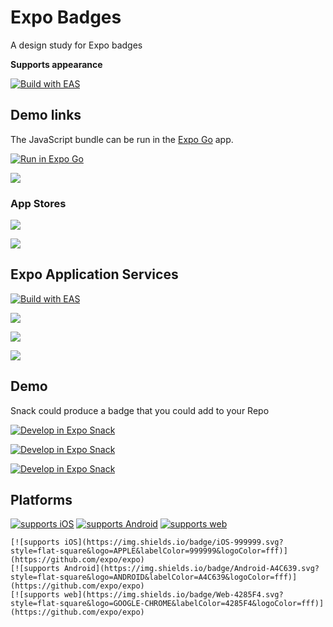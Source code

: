 # Expo Badges

A design study for Expo badges

**Supports appearance**

<a href="https://docs.expo.dev/eas">
<picture>
  <source media="(prefers-color-scheme: dark)" srcset="https://img.shields.io/badge/Build-fff.svg?style=for-the-badge&logo=EXPO&labelColor=fff&logoColor=000">
  <img alt="Build with EAS" src="https://img.shields.io/badge/Build-000.svg?style=for-the-badge&logo=EXPO&labelColor=000&logoColor=FFF">
</picture>
</a>


## Demo links

The JavaScript bundle can be run in the [Expo Go](https://expo.dev/expo-go) app.

[![Run in Expo Go](https://img.shields.io/badge/Run%20in%20Expo%20Go-4285F4.svg?style=flat-square&logo=EXPO&labelColor=4285F4&logoColor=fff)](https://expo.dev/@bacon/pillar-valley)

[![](https://img.shields.io/badge/Play%20Online-4285F4.svg?style=flat-square&logo=Google-Chrome&labelColor=4285F4&logoColor=fff)](https://pillarvalley.netlify.app/)

### App Stores


[![](https://img.shields.io/badge/Google%20Play-4285F4.svg?style=flat-square&logo=Google-Play&labelColor=4285F4&logoColor=fff)](https://play.google.com/store/apps/details?id=com.evanbacon.pillarvalley)

[![](https://img.shields.io/badge/App%20Store-4285F4.svg?style=flat-square&logo=App-Store&labelColor=4285F4&logoColor=fff)](https://itunes.apple.com/us/app/pillar-valley/id1336398804)

<!-- https://expo.dev/@bacon/pillar-valley -->

## Expo Application Services

<!-- TODO: Need github bot link -->

[![Build with EAS](https://img.shields.io/badge/Build-3275E7.svg?style=for-the-badge&logo=EXPO&labelColor=000&logoColor=FFF)](https://docs.expo.dev/build/introduction/)

[![](https://img.shields.io/badge/eas%20submit%20--p%20android-3275E7.svg?style=flat-square&logo=Google-Play&labelColor=3275E7&logoColor=fff)](https://expo.dev/expo-go)

[![](https://img.shields.io/badge/eas%20submit%20--p%20ios-3275E7.svg?style=flat-square&logo=App-Store&labelColor=3275E7&logoColor=fff)](https://expo.dev/expo-go)

[![](https://img.shields.io/badge/Deploy%20to%20App%20Store-000.svg?style=flat-square&logo=App-Store&labelColor=ffffff&logoColor=000)](https://expo.dev/expo-go)

## Demo

Snack could produce a badge that you could add to your Repo

[![Develop in Expo Snack](https://img.shields.io/badge/Snack-fff.svg?style=for-the-badge&logo=EXPO&labelColor=000&logoColor=FFF)](https://snack.expo.io)

[![Develop in Expo Snack](https://img.shields.io/badge/DEVELOP%20IN%20SNACK-000.svg?style=for-the-badge&logo=EXPO&labelColor=FFF&logoColor=000)](https://snack.expo.io)

[![Develop in Expo Snack](https://img.shields.io/badge/Develop%20in%20Snack-000.svg?style=flat-square&logo=EXPO&labelColor=FFF&logoColor=000)](https://snack.expo.io)


## Platforms

[![supports iOS](https://img.shields.io/badge/iOS-999999.svg?style=flat-square&logo=APPLE&labelColor=999999&logoColor=fff)](https://github.com/expo/expo)
[![supports Android](https://img.shields.io/badge/Android-A4C639.svg?style=flat-square&logo=ANDROID&labelColor=A4C639&logoColor=fff)](https://github.com/expo/expo)
[![supports web](https://img.shields.io/badge/Web-4285F4.svg?style=flat-square&logo=GOOGLE-CHROME&labelColor=4285F4&logoColor=fff)](https://github.com/expo/expo)



```
[![supports iOS](https://img.shields.io/badge/iOS-999999.svg?style=flat-square&logo=APPLE&labelColor=999999&logoColor=fff)](https://github.com/expo/expo)
[![supports Android](https://img.shields.io/badge/Android-A4C639.svg?style=flat-square&logo=ANDROID&labelColor=A4C639&logoColor=fff)](https://github.com/expo/expo)
[![supports web](https://img.shields.io/badge/Web-4285F4.svg?style=flat-square&logo=GOOGLE-CHROME&labelColor=4285F4&logoColor=fff)](https://github.com/expo/expo)
```
